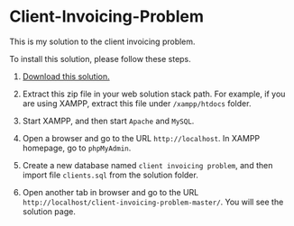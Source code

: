 # Client-Invoicing-Problem

This is my solution to the client invoicing problem.

To install this solution, please follow these steps.

1.  [Download this solution.](https://github.com/xiaowu217/Client-Invoicing-Problem/archive/master.zip)

2.  Extract this zip file in your web solution stack path. For example, if you are using XAMPP, extract this file under `/xampp/htdocs` folder.

3.  Start XAMPP, and then start `Apache` and `MySQL`.

4.  Open a browser and go to the URL `http://localhost`. In XAMPP homepage, go to `phpMyAdmin`.

5.  Create a new database named `client invoicing problem`, and then import file `clients.sql` from the solution folder.

6.  Open another tab in browser and go to the URL `http://localhost/client-invoicing-problem-master/`. You will see the solution page.
